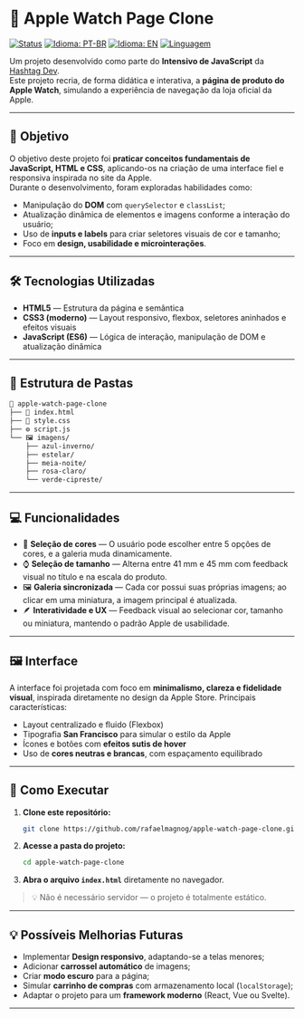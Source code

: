 # 🍎 Apple Watch Page Clone

[![Status](https://img.shields.io/badge/status-Concluído-brightgreen)](README.md)
[![Idioma: PT-BR](https://img.shields.io/badge/Idioma-Português-green)](README.md)
[![Idioma: EN](https://img.shields.io/badge/Idioma-Inglês-red)](README.en.md)
[![Linguagem](https://img.shields.io/badge/Stack-JavaScript%20|%20HTML%20|%20CSS-lightyellow)](README.md)

Um projeto desenvolvido como parte do **Intensivo de JavaScript** da [Hashtag Dev](https://www.hashtagtreinamentos.com/).  
Este projeto recria, de forma didática e interativa, a **página de produto do Apple Watch**, simulando a experiência de navegação da loja oficial da Apple.  

---

## 🧠 Objetivo

O objetivo deste projeto foi **praticar conceitos fundamentais de JavaScript, HTML e CSS**, aplicando-os na criação de uma interface fiel e responsiva inspirada no site da Apple.  
Durante o desenvolvimento, foram exploradas habilidades como:

- Manipulação do **DOM** com `querySelector` e `classList`;
- Atualização dinâmica de elementos e imagens conforme a interação do usuário;
- Uso de **inputs e labels** para criar seletores visuais de cor e tamanho;
- Foco em **design, usabilidade e microinterações**.

---

## 🛠️ Tecnologias Utilizadas

- **HTML5** — Estrutura da página e semântica  
- **CSS3 (moderno)** — Layout responsivo, flexbox, seletores aninhados e efeitos visuais  
- **JavaScript (ES6)** — Lógica de interação, manipulação de DOM e atualização dinâmica  

---

## 📁 Estrutura de Pastas

```bash
📂 apple-watch-page-clone
├── 📄 index.html
├── 🎨 style.css
├── ⚙️ script.js
└── 🖼️ imagens/
    ├── azul-inverno/
    ├── estelar/
    ├── meia-noite/
    ├── rosa-claro/
    └── verde-cipreste/
````

---

## 💻 Funcionalidades

* 🎨 **Seleção de cores** — O usuário pode escolher entre 5 opções de cores, e a galeria muda dinamicamente.
* ⌚ **Seleção de tamanho** — Alterna entre 41 mm e 45 mm com feedback visual no título e na escala do produto.
* 🖼️ **Galeria sincronizada** — Cada cor possui suas próprias imagens; ao clicar em uma miniatura, a imagem principal é atualizada.
* 🪶 **Interatividade e UX** — Feedback visual ao selecionar cor, tamanho ou miniatura, mantendo o padrão Apple de usabilidade.

---

## 🖼️ Interface

A interface foi projetada com foco em **minimalismo, clareza e fidelidade visual**, inspirada diretamente no design da Apple Store.
Principais características:

* Layout centralizado e fluido (Flexbox)
* Tipografia **San Francisco** para simular o estilo da Apple
* Ícones e botões com **efeitos sutis de hover**
* Uso de **cores neutras e brancas**, com espaçamento equilibrado

---

## 🚀 Como Executar

1. **Clone este repositório:**

   ```bash
   git clone https://github.com/rafaelmagnog/apple-watch-page-clone.git
   ```

2. **Acesse a pasta do projeto:**

   ```bash
   cd apple-watch-page-clone
   ```

3. **Abra o arquivo `index.html`** diretamente no navegador.

> 💡 Não é necessário servidor — o projeto é totalmente estático.

---

## 💡 Possíveis Melhorias Futuras

* Implementar **Design responsivo**, adaptando-se a telas menores;
* Adicionar **carrossel automático** de imagens;
* Criar **modo escuro** para a página;
* Simular **carrinho de compras** com armazenamento local (`localStorage`);
* Adaptar o projeto para um **framework moderno** (React, Vue ou Svelte).

---
